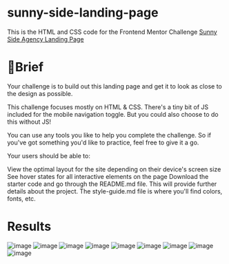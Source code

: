# sunny-side-landing-page
This is the HTML and CSS code for the Frontend Mentor Challenge [Sunny Side Agency Landing Page](https://www.frontendmentor.io/challenges/sunnyside-agency-landing-page-7yVs3B6ef)

# 📝Brief
Your challenge is to build out this landing page and get it to look as close to the design as possible.

This challenge focuses mostly on HTML & CSS. There's a tiny bit of JS included for the mobile navigation toggle. But you could also choose to do this without JS!

You can use any tools you like to help you complete the challenge. So if you've got something you'd like to practice, feel free to give it a go.

Your users should be able to:

View the optimal layout for the site depending on their device's screen size
See hover states for all interactive elements on the page
Download the starter code and go through the README.md file. This will provide further details about the project. The style-guide.md file is where you'll find colors, fonts, etc.

# Results
![image](https://github.com/MahatiMadhira/sunny-side-landing-page/assets/93003959/c5702b49-aaf4-4efd-a2e8-78cd26aa5cf5)
![image](https://github.com/MahatiMadhira/sunny-side-landing-page/assets/93003959/b7dc4efc-6d91-4d51-a812-c821d39be3d2)
![image](https://github.com/MahatiMadhira/sunny-side-landing-page/assets/93003959/a7bee0eb-fe55-41de-b34f-99b5fe4c2ecd)
![image](https://github.com/MahatiMadhira/sunny-side-landing-page/assets/93003959/60b7f81f-7ca8-4457-b89c-50b5b00edf4b)
![image](https://github.com/MahatiMadhira/sunny-side-landing-page/assets/93003959/d3414801-a15b-4427-83c0-547276371e8f)
![image](https://github.com/MahatiMadhira/sunny-side-landing-page/assets/93003959/37bbe76c-e26d-4613-b4c7-e0c2e09faeee)
![image](https://github.com/MahatiMadhira/sunny-side-landing-page/assets/93003959/f0de8981-ba45-4e22-8daf-734289d4152a)
![image](https://github.com/MahatiMadhira/sunny-side-landing-page/assets/93003959/80919516-a8c9-4ccf-8abe-7a42eac19a86)
![image](https://github.com/MahatiMadhira/sunny-side-landing-page/assets/93003959/759dbc05-ef48-47b2-a9c3-b6169584004f)



